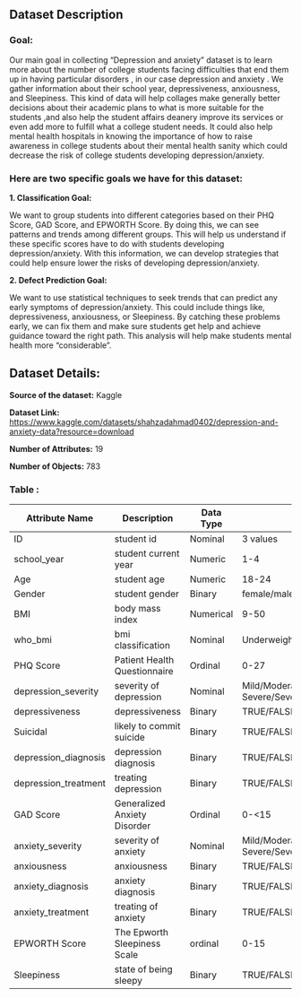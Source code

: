 ## Dataset Description

### Goal:

Our main goal in collecting “Depression and anxiety” dataset is to learn more about the number of college students facing difficulties that end them up in having particular disorders , in our case depression and anxiety . We gather information about their school year, depressiveness, anxiousness, and Sleepiness. This kind of data will help collages make generally better decisions about their academic plans to what is more suitable for the students ,and also  help the student affairs deanery improve its services or even add more to fulfill what a college student needs. It could also help mental health hospitals in knowing the importance of how to raise awareness in college students about their mental health sanity which could decrease the risk of college students developing depression/anxiety.


### Here are two specific goals we have for this dataset:

**1. Classification Goal:**

We want to group students into different categories based on their PHQ Score, GAD Score, and EPWORTH Score. By doing this, we can see patterns and trends among different groups. This will help us understand if these specific scores have to do with students developing depression/anxiety. With this information, we can develop strategies that could help ensure lower the risks of developing depression/anxiety.


**2. Defect Prediction Goal:**

We want to use statistical techniques to seek trends that can predict any early symptoms of depression/anxiety. This could include things like, depressiveness, anxiousness, or Sleepiness.  By catching these problems early, we can fix them and make sure students get help and achieve guidance toward the right path. This analysis will help  make students mental health more “considerable”.


## Dataset Details:

**Source of the dataset:** Kaggle

**Dataset Link:** https://www.kaggle.com/datasets/shahzadahmad0402/depression-and-anxiety-data?resource=download

**Number of Attributes:** 19

**Number of Objects:** 783

### Table :

| **Attribute Name**  | **Description**             | **Data Type**       | **Possible Values**                               |
|---------------------|-----------------------------|---------------------|----------------------------------------------------|
|ID                   |student id                   |Nominal              |3 values                                            |
|school_year          |student current year         |Numeric              |1-4                                                 |
|Age                  |student age                  |Numeric              |18-24                                               |
|Gender               |student gender               |Binary               |female/male                                         |
|BMI                  |body mass index              |Numerical            |9-50                                                |
|who_bmi              |bmi classification           |Nominal              |Underweight/Normal/Overweight/Obese                 |
|PHQ Score            |Patient Health Questionnaire |Ordinal              |0-27                                                |
|depression_severity  |severity of depression       |Nominal              |Mild/Moderate/Moderately Severe/Severe/None-Minimal |
|depressiveness       |depressiveness               |Binary               |TRUE/FALSE                                          |
|Suicidal             |likely to commit suicide     |Binary               |TRUE/FALSE                                          |  
|depression_diagnosis |depression diagnosis         |Binary               |TRUE/FALSE                                          |
|depression_treatment |treating depression          |Binary               |TRUE/FALSE                                          |
|GAD Score            |Generalized Anxiety Disorder |Ordinal              |0-<15                                               |
|anxiety_severity     |severity of anxiety          |Nominal              |Mild/Moderate/Moderately Severe/Severe/None-Minimal |
|anxiousness          |anxiousness                  |Binary               |TRUE/FALSE                                          |
|anxiety_diagnosis    |anxiety diagnosis            |Binary               |TRUE/FALSE                                          |
|anxiety_treatment    |treating of anxiety          |Binary               |TRUE/FALSE                                          |
|EPWORTH Score        |The Epworth Sleepiness Scale |ordinal              |0-15                                                |
|Sleepiness           |state of being sleepy        |Binary               |TRUE/FALSE                                          |



